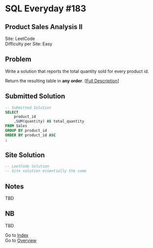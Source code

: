 # SQL Everyday \#183

## Product Sales Analysis II

Site: LeetCode\
Difficulty per Site: Easy

## Problem

Write a solution that reports the total quantity sold for every product id.

Return the resulting table in **any order**. [[Full Description](https://leetcode.com/problems/product-sales-analysis-ii/description/)]

## Submitted Solution

```sql
-- Submitted Solution
SELECT
    product_id
    ,SUM(quantity) AS total_quantity
FROM Sales
GROUP BY product_id
ORDER BY product_id ASC
;
```

## Site Solution

```sql
-- LeetCode Solution 
-- Site solution essentially the same
```

## Notes

TBD

## NB

TBD

Go to [Index](../?tab=readme-ov-file#index)\
Go to [Overview](../?tab=readme-ov-file)
